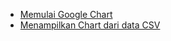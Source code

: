 - [Memulai Google Chart](/visin_gchart/content/get_started.md)
- [Menampilkan Chart dari data CSV](/visin_gchart/content/gchart_load_csv.md)
